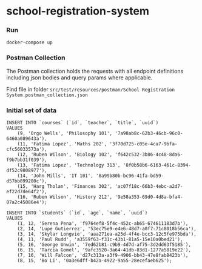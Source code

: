 # school-registration-system

### Run

``docker-compose up``

### Postman Collection

The Postman collection holds the requests with all endpoint definitions including json bodies and query params where applicable.

Find file in folder `src/test/resources/postman/School Registration System.postman_collection.json`

### Initial set of data

````
INSERT INTO `courses` (`id`, `teacher`, `title`, `uuid`)
VALUES
	(9, 'Orgo Wells', 'Philosophy 101', '7a98ab8c-62b3-46cb-96c0-6460a089643a'),
	(11, 'Fatima Lopez', 'Maths 202', '3f70d725-c05e-4ca7-9bfa-cfc56033573a'),
	(12, 'Ruben Wilson', 'Biology 102', 'f642c532-3b86-4c48-8da6-f9b7bb31f039'),
	(13, 'Fatima Lopez', 'Technology 313', '8f0b58b6-6163-461c-8394-df52c9808977'),
	(14, 'John Mills', 'IT 101', '8a99b80b-bc96-41fa-bd59-d57bb899280c'),
	(15, 'Harg Tholan', 'Finances 302', 'ac07f18c-66b3-4ebc-a2d7-ef22d7de64f2'),
	(16, 'Ruben Wilson', 'History 212', '9e58a353-69d0-4d8a-bfa4-07a2c45086e4');

INSERT INTO `students` (`id`, `age`, `name`, `uuid`)
VALUES
	(1, 12, 'Serena Pena', 'f9764ef8-5f4c-452c-ab65-674611183d7b'),
	(2, 14, 'Lupe Gutierrez', '53ec75e9-e4e6-48d7-a0f7-71c8018b56ca'),
	(3, 14, 'Skylar Longvie', 'aaa271ea-a25d-4f4e-bcc3-12c5fe975bda'),
	(4, 11, 'Paul Rudd', 'a3559f63-f31c-43b1-81a5-15e10a0bed21'),
	(5, 16, 'George Unwin', '7ed62b81-c9b9-4d7d-af75-3d2dd63f5185'),
	(6, 15, 'Tarcia Gomel', '9afc3520-3a64-41db-83d1-1277a5819e22'),
	(7, 16, 'Will Falcon', 'd27c313a-a3f9-4906-bb43-47e8fab8423b'),
	(8, 15, 'Bo Li', '0a3e6dff-b42a-4922-9a55-28ecefaeb625');
````